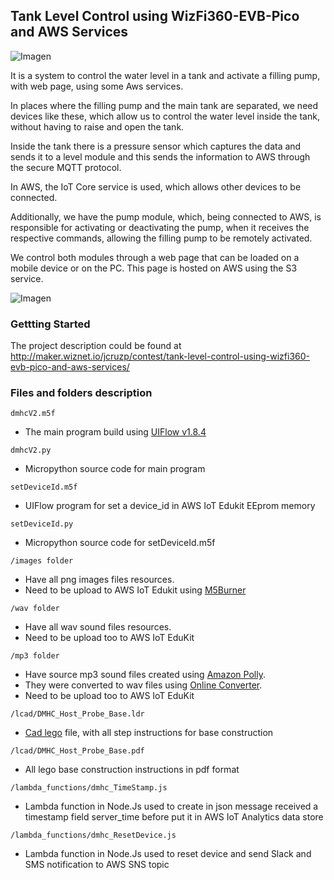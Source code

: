 ## Tank Level Control using WizFi360-EVB-Pico and AWS Services

![Imagen](http://maker.wiznet.io/upload/project/7446/cover.jpg)

It is a system to control the water level in a tank and activate a filling pump, with web page, using some Aws services.

In places where the filling pump and the main tank are separated, we need devices like these, which allow us to control the water level inside the tank, without having to raise and open the tank. 

Inside the tank there is a pressure sensor which captures the data and sends it to a level module and this sends the information to AWS through the secure MQTT protocol. 

In AWS, the IoT Core service is used, which allows other devices to be connected. 

Additionally, we have the pump module, which, being connected to AWS, is responsible for activating or deactivating the pump, when it receives the respective commands, allowing the filling pump to be remotely activated. 

We control both modules through a web page that can be loaded on a mobile device or on the PC. 
This page is hosted on AWS using the S3 service.
 
![Imagen](http://maker.wiznet.io/upload/ckeditor5/944403055_1663570124.png)

 
### Gettting Started

The project description could be found at 
 http://maker.wiznet.io/jcruzp/contest/tank-level-control-using-wizfi360-evb-pico-and-aws-services/
 
 
 
### Files and folders description

```dmhcV2.m5f```
- The main program build using [UIFlow v1.8.4](https://shop.m5stack.com/pages/uiflow)

```dmhcV2.py```
- Micropython source code for main program 

```setDeviceId.m5f``` 
- UIFlow program for set a device_id in AWS IoT Edukit EEprom memory

```setDeviceId.py``` 
- Micropython source code for setDeviceId.m5f

```/images folder``` 
- Have all png images files resources. 
- Need to be upload to AWS IoT Edukit using [M5Burner](https://shop.m5stack.com/pages/download) 

```/wav folder```
- Have all wav sound files resources. 
- Need to be upload too to AWS IoT EduKit

```/mp3 folder``` 
- Have source mp3 sound files created using [Amazon Polly](https://aws.amazon.com/polly/?nc1=h_ls). 
- They were converted to wav files using [Online Converter](https://www.online-convert.com/). 
- Need to be upload too to AWS IoT EduKit

```/lcad/DMHC_Host_Probe_Base.ldr``` 
- [Cad lego](http://www.melkert.net/LDCad) file, with all step instructions for base construction 

```/lcad/DMHC_Host_Probe_Base.pdf``` 
- All lego base construction instructions in pdf format

```/lambda_functions/dmhc_TimeStamp.js``` 
- Lambda function in Node.Js used to create in json message received a timestamp field server_time before put it in AWS IoT Analytics data store

```/lambda_functions/dmhc_ResetDevice.js``` 
- Lambda function in Node.Js used to reset device and send Slack and SMS notification to AWS SNS topic
